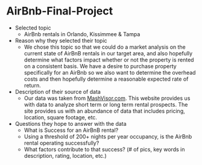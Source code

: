 # AirBnb-Final-Project

 * Selected topic 
    * AirBnb rentals in Orlando, Kissimmee & Tampa
 * Reason why they selected their topic 
    * We chose this topic so that we could do a market analysis on the current state of AirBnB rentals in our target area,
and also hopefully determine what factors impact whether or not the property is rented on a consistent basis.
We have a desire to purchase property specifically for an AirBnb so we also want to determine the overhead costs and then 
hopefully determine a reasonable expected rate of return.
 * Description of their source of data 
    * Our data was taken from [MashVisor.com](https://www.mashvisor.com/).  This website provides us with data to analyze short term or long term rental prospects.  The site provides us with an abundance of data that includes pricing, location, square footage, etc. 
 * Questions they hope to answer with the data
    * What is Success for an AirBnB rental?
    * Using a threshold of 200+ nights per year occupancy, is the AirBnb rental operating successfully?
    * What factors contribute to that success? (# of pics, key words in description, rating, location, etc.)
